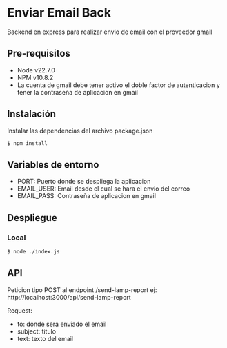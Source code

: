 # Enviar Email Back

Backend en express para realizar envio de email con el proveedor gmail

## Pre-requisitos

* Node v22.7.0
* NPM v10.8.2
* La cuenta de gmail debe tener activo el doble factor de autenticacion y tener la contraseña de aplicacion en gmail

## Instalación
Instalar las dependencias del archivo package.json

```Bash
$ npm install
```

## Variables de entorno
* PORT: Puerto donde se despliega la aplicacion
* EMAIL_USER: Email desde el cual se hara el envio del correo
* EMAIL_PASS: Contraseña de aplicacion en gmail

## Despliegue

### Local
```Bash
$ node ./index.js
```

## API
Peticion tipo POST al endpoint /send-lamp-report ej: http://localhost:3000/api/send-lamp-report 

Request:

* to: donde sera enviado el email
* subject: titulo
* text: texto del email
